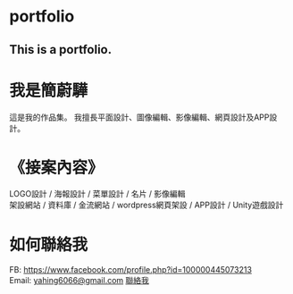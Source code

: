 # portfolio
## This is a portfolio.

# 我是簡蔚驊
這是我的作品集。
我擅長平面設計、圖像編輯、影像編輯、網頁設計及APP設計。

# 《接案內容》
LOGO設計 / 海報設計 / 菜單設計 / 名片 / 影像編輯  
架設網站 / 資料庫 / 金流網站 / wordpress網頁架設 / APP設計 / Unity遊戲設計

# 如何聯絡我
FB: https://www.facebook.com/profile.php?id=100000445073213  
Email: yahing6066@gmail.com [聯絡我](https://mail.google.com/mail/u/0/?view=cm&fs=1&tf=1&to=yahing6066@gmail.com)
